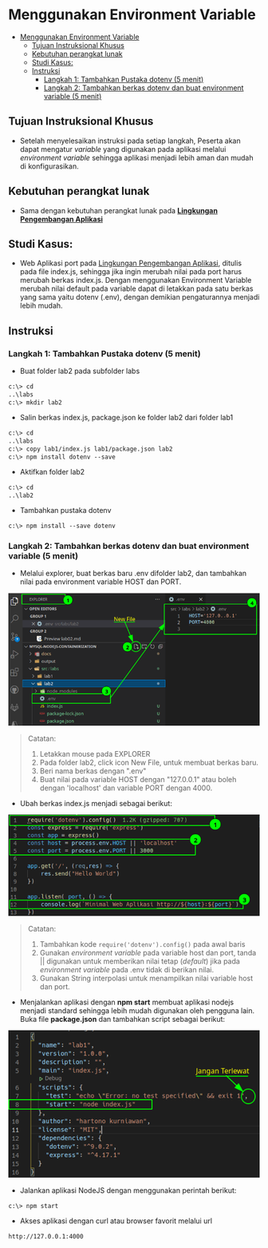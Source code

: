 
# Menggunakan Environment Variable

<!-- @import "[TOC]" {cmd="toc" depthFrom=1 depthTo=6 orderedList=false} -->

<!-- code_chunk_output -->

- [Menggunakan Environment Variable](#menggunakan-environment-variable)
  - [Tujuan Instruksional Khusus](#tujuan-instruksional-khusus)
  - [Kebutuhan perangkat lunak](#kebutuhan-perangkat-lunak)
  - [Studi Kasus:](#studi-kasus)
  - [Instruksi](#instruksi)
    - [Langkah 1: Tambahkan Pustaka dotenv (5 menit)](#langkah-1-tambahkan-pustaka-dotenv-5-menit)
    - [Langkah 2: Tambahkan berkas dotenv dan buat environment variable (5 menit)](#langkah-2-tambahkan-berkas-dotenv-dan-buat-environment-variable-5-menit)

<!-- /code_chunk_output -->


## Tujuan Instruksional Khusus

- Setelah menyelesaikan instruksi pada setiap langkah, Peserta akan dapat  mengatur *variable* yang digunakan pada aplikasi melalui *environment variable* sehingga aplikasi menjadi lebih aman dan mudah di konfigurasikan.

## Kebutuhan perangkat lunak

- Sama dengan kebutuhan perangkat lunak pada **[Lingkungan Pengembangan Aplikasi](./lab01.md)**

## Studi Kasus:

- Web Aplikasi port pada [Lingkungan Pengembangan Aplikasi](./lab01.md), ditulis pada file index.js, sehingga jika ingin merubah nilai pada port harus merubah berkas index.js. Dengan menggunakan Environment Variable merubah nilai default pada variable dapat di letakkan pada satu berkas yang sama yaitu dotenv (.env), dengan demikian pengaturannya menjadi lebih mudah.

## Instruksi

### Langkah 1: Tambahkan Pustaka dotenv (5 menit)

- Buat folder lab2  pada subfolder labs
```
c:\> cd
..\labs
c:\> mkdir lab2
```
- Salin berkas index.js, package.json ke folder lab2 dari folder lab1

```
c:\> cd
..\labs
c:\> copy lab1/index.js lab1/package.json lab2
c:\> npm install dotenv --save
```

- Aktifkan folder lab2

```
c:\> cd
..\lab2
```

- Tambahkan pustaka dotenv

```
c:\> npm install --save dotenv
```
### Langkah 2: Tambahkan berkas dotenv dan buat environment variable (5 menit)

- Melalui explorer, buat berkas baru .env difolder lab2, dan tambahkan nilai pada environment variable HOST dan PORT.

![](./images/2021-05-17-23-01-08.png)

> Catatan:
> 1. Letakkan mouse pada EXPLORER
> 2. Pada folder lab2, click icon New File, untuk membuat berkas baru.
> 3. Beri nama berkas dengan ".env"
> 4. Buat nilai pada variable HOST dengan "127.0.0.1" atau boleh dengan 'localhost' dan variable PORT dengan 4000.

- Ubah berkas index.js menjadi sebagai berikut:

![](./images/2021-05-17-23-10-24.png)

> Catatan:
> 1. Tambahkan kode `require('dotenv').config()` pada awal baris
> 2. Gunakan *environment variable* pada variable host dan port, tanda || digunakan untuk memberikan nilai tetap (*default*) jika pada *environment variable* pada .env tidak di berikan nilai.
> 3. Gunakan String interpolasi untuk menampilkan nilai variable host dan port.

- Menjalankan aplikasi dengan **npm start** membuat aplikasi nodejs menjadi standard sehingga lebih mudah digunakan oleh pengguna lain. Buka file **package.json** dan tambahkan script sebagai berikut:

![](./images/2021-05-17-23-22-58.png)

- Jalankan aplikasi NodeJS dengan menggunakan perintah berikut:

```
c:\> npm start
```

- Akses aplikasi dengan curl atau browser favorit melalui url

```
http://127.0.0.1:4000
```